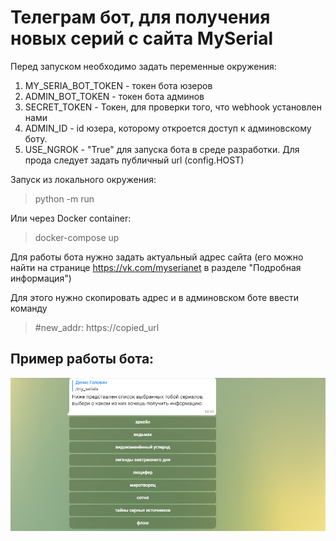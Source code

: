 # Телеграм бот, для получения новых серий с сайта MySerial
Перед запуском необходимо задать переменные окружения:
1) MY_SERIA_BOT_TOKEN - токен бота юзеров
2) ADMIN_BOT_TOKEN - токен бота админов
3) SECRET_TOKEN - Токен, для проверки того, что webhook установлен нами
4) ADMIN_ID - id юзера, которому откроется доступ к админовскому боту.
5) USE_NGROK - "True" для запуска бота в среде разработки. Для прода следует задать публичный url (config.HOST)

Запуск из локального окружения:
> python -m run

Или через Docker container:
> docker-compose up

Для работы бота нужно задать актуальный адрес сайта (его можно найти на странице https://vk.com/myserianet в разделе "Подробная информация")

Для этого нужно скопировать адрес и в админовском боте ввести команду
> #new_addr: https://copied_url
## Пример работы бота:
![Alt text](/bot.png?raw=true "Пример использования бота")
